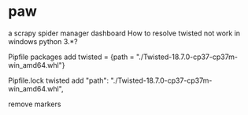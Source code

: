 # paw
a scrapy spider manager dashboard
How to resolve twisted not work in windows python 3.*?

Pipfile packages add
 twisted = {path = "./Twisted-18.7.0-cp37-cp37m-win_amd64.whl"}
 
Pipfile.lock twisted add
 "path": "./Twisted-18.7.0-cp37-cp37m-win_amd64.whl",
 
remove markers